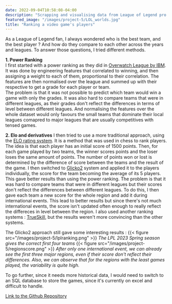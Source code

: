 ```yaml
---
date: 2022-09-04T10:58:08-04:00
description: "Scrapping and visualising data from League of Legend pro players"
featured_image: "/images/project-5/LOL_worlds.jpg"
title: "Ranking a video game's players"
---
```

As a League of Legend fan, I always wondered who is the best team, and the best player ? And how do they compare to each other across the years and leagues. To answer those questions, I tried different methods.

**1. Power Ranking**  
I first started with a power ranking as they did in [Overwatch League by IBM](https://overwatchleague.com/en-us/news/introducing-power-rankings-with-ibm-watson). It was done by engineering features that correlated to winning, and then assigning a weight to each of them, proportional to their correlation. The features are then normalised over the league and summed up with their respective to get a grade for each player or team.  
The problem is that it was not possible to predict which team would win a game with only the grades. It was also hard to compare teams that were in different leagues, as their grades don't reflect the differences in terms of level between different leagues. And normalising the features over the whole dataset would only favours the small teams that dominate their local leagues comapred to major leagues that are usually competitives with tensed games.

**2. Elo and derivatives**
I then tried to use a more traditional approach, using the [ELO rating system](https://en.wikipedia.org/wiki/Elo_rating_system). It is a method that was used in chess to rank players. The idea is that each player has an initial score of 1500 points. Then, for each game played by two teams, the winner scores points and the loser loses the same amount of points. The number of points won or lost is determined by the difference of score between the teams and the result of the game.
I then switched to [Glicko2](https://en.wikipedia.org/wiki/Glicko_rating_system) system and applied it to the players individually, the score for the team becoming the average of its 5 players. This gave better results than using the power ranking. The problem is that it was hard to compare teams that were in different leagues but their scores don't reflect the differences between different leagues.
To do this, I then gave each team a new score for the whole region and add it during  international events. This lead to better results but since there's not much international events, the score isn't updated often enough to really reflect the differeces in level between the region.
I also used another ranking systems : [TrueSkill](https://trueskill.org), but the results weren't more convincing than the other systems.

The Glicko2 approach still gave some interesting results : 
{{< figure src="/images/project-5/lplranking.png" >}}
*The LPL 2023 Spring season gives the correct first four teams*
{{< figure src="/images/project-5/regionscore.png" >}}
*After only one international event, we can already see the first three major regions, even if their score don't reflect their differences. Also, we can observe that for the regions with the least games played, the variability is quite high.*

To go further, since it needs more historical data, I would need to switch to an SQL database to store the games, since it's currently on excel and difficult to handle.

[Link to the Github Repository](https://github.com/guillaumepaviot/lol_scraping)